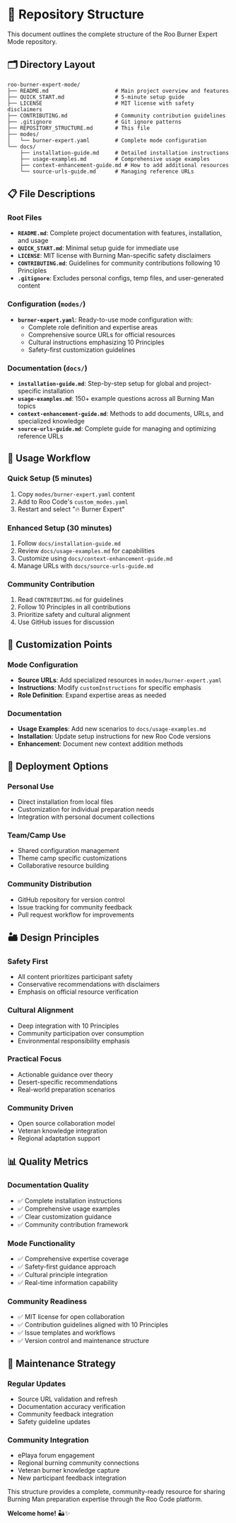 # 📁 Repository Structure

This document outlines the complete structure of the Roo Burner Expert Mode repository.

## 🗂️ **Directory Layout**

```
roo-burner-expert-mode/
├── README.md                     # Main project overview and features
├── QUICK_START.md                # 5-minute setup guide
├── LICENSE                       # MIT license with safety disclaimers
├── CONTRIBUTING.md               # Community contribution guidelines
├── .gitignore                    # Git ignore patterns
├── REPOSITORY_STRUCTURE.md       # This file
├── modes/
│   └── burner-expert.yaml        # Complete mode configuration
└── docs/
    ├── installation-guide.md     # Detailed installation instructions
    ├── usage-examples.md         # Comprehensive usage examples
    ├── context-enhancement-guide.md # How to add additional resources
    └── source-urls-guide.md      # Managing reference URLs
```

## 📋 **File Descriptions**

### **Root Files**
- **`README.md`**: Complete project documentation with features, installation, and usage
- **`QUICK_START.md`**: Minimal setup guide for immediate use
- **`LICENSE`**: MIT license with Burning Man-specific safety disclaimers
- **`CONTRIBUTING.md`**: Guidelines for community contributions following 10 Principles
- **`.gitignore`**: Excludes personal configs, temp files, and user-generated content

### **Configuration (`modes/`)**
- **`burner-expert.yaml`**: Ready-to-use mode configuration with:
  - Complete role definition and expertise areas
  - Comprehensive source URLs for official resources
  - Cultural instructions emphasizing 10 Principles
  - Safety-first customization guidelines

### **Documentation (`docs/`)**
- **`installation-guide.md`**: Step-by-step setup for global and project-specific installation
- **`usage-examples.md`**: 150+ example questions across all Burning Man topics
- **`context-enhancement-guide.md`**: Methods to add documents, URLs, and specialized knowledge
- **`source-urls-guide.md`**: Complete guide for managing and optimizing reference URLs

## 🎯 **Usage Workflow**

### **Quick Setup** (5 minutes)
1. Copy `modes/burner-expert.yaml` content
2. Add to Roo Code's `custom_modes.yaml`
3. Restart and select "🔥 Burner Expert"

### **Enhanced Setup** (30 minutes)
1. Follow `docs/installation-guide.md`
2. Review `docs/usage-examples.md` for capabilities
3. Customize using `docs/context-enhancement-guide.md`
4. Manage URLs with `docs/source-urls-guide.md`

### **Community Contribution**
1. Read `CONTRIBUTING.md` for guidelines
2. Follow 10 Principles in all contributions
3. Prioritize safety and cultural alignment
4. Use GitHub issues for discussion

## 🔧 **Customization Points**

### **Mode Configuration**
- **Source URLs**: Add specialized resources in `modes/burner-expert.yaml`
- **Instructions**: Modify `customInstructions` for specific emphasis
- **Role Definition**: Expand expertise areas as needed

### **Documentation**
- **Usage Examples**: Add new scenarios to `docs/usage-examples.md`
- **Installation**: Update setup instructions for new Roo Code versions
- **Enhancement**: Document new context addition methods

## 🚀 **Deployment Options**

### **Personal Use**
- Direct installation from local files
- Customization for individual preparation needs
- Integration with personal document collections

### **Team/Camp Use**
- Shared configuration management
- Theme camp specific customizations
- Collaborative resource building

### **Community Distribution**
- GitHub repository for version control
- Issue tracking for community feedback
- Pull request workflow for improvements

## 🏜️ **Design Principles**

### **Safety First**
- All content prioritizes participant safety
- Conservative recommendations with disclaimers
- Emphasis on official resource verification

### **Cultural Alignment**
- Deep integration with 10 Principles
- Community participation over consumption
- Environmental responsibility emphasis

### **Practical Focus**
- Actionable guidance over theory
- Desert-specific recommendations
- Real-world preparation scenarios

### **Community Driven**
- Open source collaboration model
- Veteran knowledge integration
- Regional adaptation support

## 📊 **Quality Metrics**

### **Documentation Quality**
- ✅ Complete installation instructions
- ✅ Comprehensive usage examples
- ✅ Clear customization guidance
- ✅ Community contribution framework

### **Mode Functionality**
- ✅ Comprehensive expertise coverage
- ✅ Safety-first guidance approach
- ✅ Cultural principle integration
- ✅ Real-time information capability

### **Community Readiness**
- ✅ MIT license for open collaboration
- ✅ Contribution guidelines aligned with 10 Principles
- ✅ Issue templates and workflows
- ✅ Version control and maintenance structure

## 🔄 **Maintenance Strategy**

### **Regular Updates**
- Source URL validation and refresh
- Documentation accuracy verification
- Community feedback integration
- Safety guideline updates

### **Community Integration**
- ePlaya forum engagement
- Regional burning community connections
- Veteran burner knowledge capture
- New participant feedback integration

This structure provides a complete, community-ready resource for sharing Burning Man preparation expertise through the Roo Code platform.

**Welcome home!** 🏜️✨